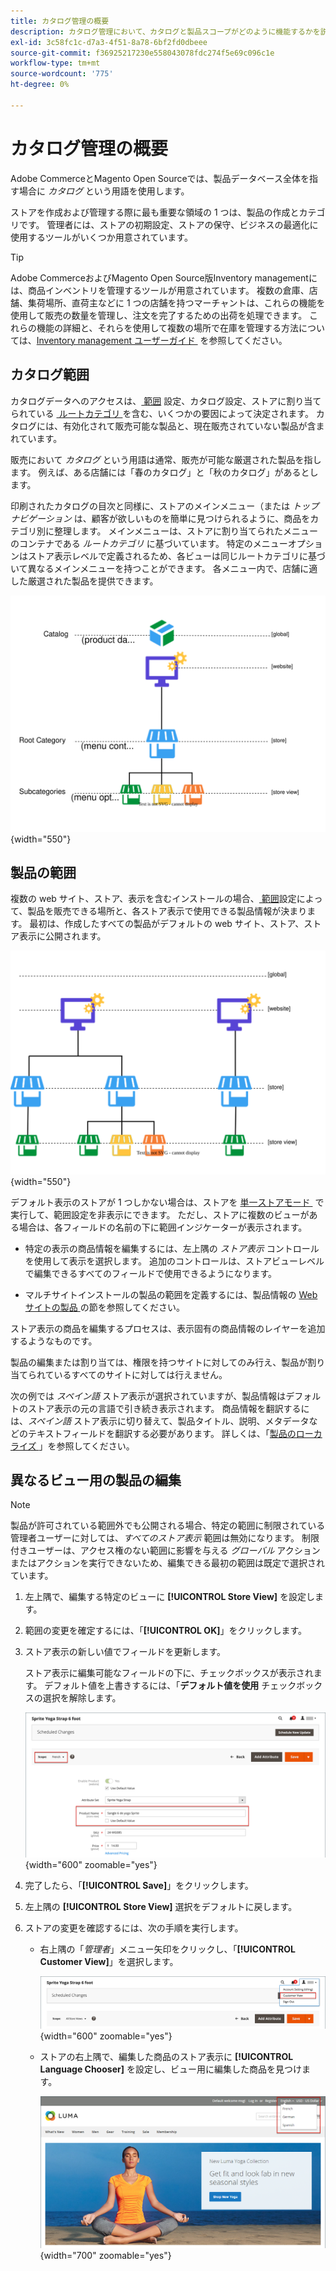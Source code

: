 ```yaml
---
title: カタログ管理の概要
description: カタログ管理において、カタログと製品スコープがどのように機能するかを説明します。
exl-id: 3c58fc1c-d7a3-4f51-8a78-6bf2fd0dbeee
source-git-commit: f36925217230e558043078fdc274f5e69c096c1e
workflow-type: tm+mt
source-wordcount: '775'
ht-degree: 0%

---
```


# カタログ管理の概要

Adobe CommerceとMagento Open Sourceでは、製品データベース全体を指す場合に _カタログ_ という用語を使用します。

ストアを作成および管理する際に最も重要な領域の 1 つは、製品の作成とカテゴリです。 管理者には、ストアの初期設定、ストアの保守、ビジネスの最適化に使用するツールがいくつか用意されています。

>[!TIP]
>
>Adobe CommerceおよびMagento Open Source版Inventory managementには、商品インベントリを管理するツールが用意されています。 複数の倉庫、店舗、集荷場所、直荷主などに 1 つの店舗を持つマーチャントは、これらの機能を使用して販売の数量を管理し、注文を完了するための出荷を処理できます。 これらの機能の詳細と、それらを使用して複数の場所で在庫を管理する方法については、[Inventory management ユーザーガイド &#x200B;](../inventory-management/introduction.md) を参照してください。

## カタログ範囲

カタログデータへのアクセスは、[&#x200B; 範囲 &#x200B;](../getting-started/websites-stores-views.md#scope-settings) 設定、カタログ設定、ストアに割り当てられている [&#x200B; ルートカテゴリ &#x200B;](category-root.md) を含む、いくつかの要因によって決定されます。 カタログには、有効化されて販売可能な製品と、現在販売されていない製品が含まれています。

販売において _カタログ_ という用語は通常、販売が可能な厳選された製品を指します。 例えば、ある店舗には「春のカタログ」と「秋のカタログ」があるとします。

印刷されたカタログの目次と同様に、ストアのメインメニュー（または _トップナビゲーション_ は、顧客が欲しいものを簡単に見つけられるように、商品をカテゴリ別に整理します。 メインメニューは、ストアに割り当てられたメニューのコンテナである _ルートカテゴリ_ に基づいています。 特定のメニューオプションはストア表示レベルで定義されるため、各ビューは同じルートカテゴリに基づいて異なるメインメニューを持つことができます。 各メニュー内で、店舗に適した厳選された製品を提供できます。

![&#x200B; カタログ階層図 &#x200B;](./assets/catalog-hierarchy-scope.svg){width="550"}

## 製品の範囲

複数の web サイト、ストア、表示を含むインストールの場合、[&#x200B; 範囲 &#x200B;](../getting-started/websites-stores-views.md#scope-settings) 設定によって、製品を販売できる場所と、各ストア表示で使用できる製品情報が決まります。 最初は、作成したすべての製品がデフォルトの web サイト、ストア、ストア表示に公開されます。

![&#x200B; マルチサイトストアの図 &#x200B;](./assets/scope-multisite.svg){width="550"}

デフォルト表示のストアが 1 つしかない場合は、ストアを [&#x200B; 単一ストアモード &#x200B;](../getting-started/websites-stores-views.md#single-store-mode) で実行して、範囲設定を非表示にできます。 ただし、ストアに複数のビューがある場合は、各フィールドの名前の下に範囲インジケーターが表示されます。

- 特定の表示の商品情報を編集するには、左上隅の _ストア表示_ コントロールを使用して表示を選択します。 追加のコントロールは、ストアビューレベルで編集できるすべてのフィールドで使用できるようになります。

- マルチサイトインストールの製品の範囲を定義するには、製品情報の [Web サイトの製品 &#x200B;](settings-basic-websites.md) の節を参照してください。

ストア表示の商品を編集するプロセスは、表示固有の商品情報のレイヤーを追加するようなものです。

製品の編集または割り当ては、権限を持つサイトに対してのみ行え、製品が割り当てられているすべてのサイトに対しては行えません。

次の例では _スペイン語_ ストア表示が選択されていますが、製品情報はデフォルトのストア表示の元の言語で引き続き表示されます。 商品情報を翻訳するには、_スペイン語_ ストア表示に切り替えて、製品タイトル、説明、メタデータなどのテキストフィールドを翻訳する必要があります。 詳しくは、「[&#x200B; 製品のローカライズ &#x200B;](../stores-purchase/store-localize.md#localize-products)」を参照してください。

## 異なるビュー用の製品の編集

>[!NOTE]
>
>製品が許可されている範囲外でも公開される場合、特定の範囲に制限されている管理者ユーザーに対しては、_すべてのストア表示_ 範囲は無効になります。 制限付きユーザーは、アクセス権のない範囲に影響を与える _グローバル_ アクションまたはアクションを実行できないため、編集できる最初の範囲は既定で選択されています。

1. 左上隅で、編集する特定のビューに **[!UICONTROL Store View]** を設定します。

1. 範囲の変更を確定するには、「**[!UICONTROL OK]**」をクリックします。

1. ストア表示の新しい値でフィールドを更新します。

   ストア表示に編集可能なフィールドの下に、チェックボックスが表示されます。 デフォルト値を上書きするには、「**デフォルト値を使用** チェックボックスの選択を解除します。

   ![&#x200B; スペイン語店表示の製品名の翻訳 &#x200B;](./assets/product-translate-field-french.png){width="600" zoomable="yes"}

1. 完了したら、「**[!UICONTROL Save]**」をクリックします。

1. 左上隅の **[!UICONTROL Store View]** 選択をデフォルトに戻します。

1. ストアの変更を確認するには、次の手順を実行します。

   - 右上隅の「_管理者_」メニュー矢印をクリックし、「**[!UICONTROL Customer View]**」を選択します。

     ![&#x200B; 顧客ビュー &#x200B;](./assets/product-admin-menu-customer-view.png){width="600" zoomable="yes"}

   - ストアの右上隅で、編集した商品のストア表示に **[!UICONTROL Language Chooser]** を設定し、ビュー用に編集した商品を見つけます。

     ![&#x200B; 言語選択 &#x200B;](./assets/storefront-language-chooser.png){width="700" zoomable="yes"}
